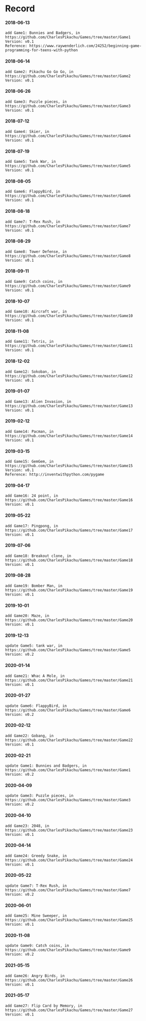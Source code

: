# Record

#### 2018-06-13
```
add Game1: Bunnies and Badgers, in https://github.com/CharlesPikachu/Games/tree/master/Game1
Version: v0.1
Reference: https://www.raywenderlich.com/24252/beginning-game-programming-for-teens-with-python
```
#### 2018-06-14
```
add Game2: Pikachu Go Go Go, in https://github.com/CharlesPikachu/Games/tree/master/Game2
Version: v0.1
```
#### 2018-06-26
```
add Game3: Puzzle pieces, in https://github.com/CharlesPikachu/Games/tree/master/Game3
Version: v0.1
```
#### 2018-07-12
```
add Game4: Skier, in https://github.com/CharlesPikachu/Games/tree/master/Game4
Version: v0.1
```
#### 2018-07-19
```
add Game5: Tank War, in https://github.com/CharlesPikachu/Games/tree/master/Game5
Version: v0.1
```
#### 2018-08-05
```
add Game6: FlappyBird, in https://github.com/CharlesPikachu/Games/tree/master/Game6
Version: v0.1
```
#### 2018-08-18
```
add Game7: T-Rex Rush, in https://github.com/CharlesPikachu/Games/tree/master/Game7
Version: v0.1
```
#### 2018-08-29
```
add Game8: Tower Defense, in https://github.com/CharlesPikachu/Games/tree/master/Game8
Version: v0.1
```
#### 2018-09-11
```
add Game9: Catch coins, in https://github.com/CharlesPikachu/Games/tree/master/Game9
Version: v0.1
```
#### 2018-10-07
```
add Game10: Aircraft war, in https://github.com/CharlesPikachu/Games/tree/master/Game10
Version: v0.1
```
#### 2018-11-08
```
add Game11: Tetris, in https://github.com/CharlesPikachu/Games/tree/master/Game11
Version: v0.1
```
#### 2018-12-02
```
add Game12: Sokoban, in https://github.com/CharlesPikachu/Games/tree/master/Game12
Version: v0.1
```
#### 2019-01-07
```
add Game13: Alien Invasion, in https://github.com/CharlesPikachu/Games/tree/master/Game13
Version: v0.1
```
#### 2019-02-12
```
add Game14: Pacman, in https://github.com/CharlesPikachu/Games/tree/master/Game14
Version: v0.1
```
#### 2019-03-15
```
add Game15: GemGem, in https://github.com/CharlesPikachu/Games/tree/master/Game15
Version: v0.1
Reference: http://inventwithpython.com/pygame
```
#### 2019-04-17
```
add Game16: 24 point, in https://github.com/CharlesPikachu/Games/tree/master/Game16
Version: v0.1
```
#### 2019-05-22
```
add Game17: Pingpong, in https://github.com/CharlesPikachu/Games/tree/master/Game17
Version: v0.1
```
#### 2019-07-06
```
add Game18: Breakout clone, in https://github.com/CharlesPikachu/Games/tree/master/Game18
Version: v0.1
```
#### 2019-08-28
```
add Game19: Bomber Man, in https://github.com/CharlesPikachu/Games/tree/master/Game19
Version: v0.1
```
#### 2019-10-01
```
add Game20: Maze, in https://github.com/CharlesPikachu/Games/tree/master/Game20
Version: v0.1
```
#### 2019-12-13
```
update Game5: tank war, in https://github.com/CharlesPikachu/Games/tree/master/Game5
Version: v0.2
```
#### 2020-01-14
```
add Game21: Whac A Mole, in https://github.com/CharlesPikachu/Games/tree/master/Game21
Version: v0.1
```
#### 2020-01-27
```
update Game6: FlappyBird, in https://github.com/CharlesPikachu/Games/tree/master/Game6
Version: v0.2
```
#### 2020-02-12
```
add Game22: Gobang, in https://github.com/CharlesPikachu/Games/tree/master/Game22
Version: v0.1
```
#### 2020-02-21
```
update Game1: Bunnies and Badgers, in https://github.com/CharlesPikachu/Games/tree/master/Game1
Version: v0.2
```
#### 2020-04-09
```
update Game3: Puzzle pieces, in https://github.com/CharlesPikachu/Games/tree/master/Game3
Version: v0.2
```
#### 2020-04-10
```
add Game23: 2048, in https://github.com/CharlesPikachu/Games/tree/master/Game23
Version: v0.1
```
#### 2020-04-14
```
add Game24: Greedy Snake, in https://github.com/CharlesPikachu/Games/tree/master/Game24
Version: v0.1
```
#### 2020-05-22
```
update Game7: T-Rex Rush, in https://github.com/CharlesPikachu/Games/tree/master/Game7
Version: v0.2
```
#### 2020-06-01
```
add Game25: Mine Sweeper, in https://github.com/CharlesPikachu/Games/tree/master/Game25
Version: v0.1
```
#### 2020-11-08
```
update Game9: Catch coins, in https://github.com/CharlesPikachu/Games/tree/master/Game9
Version: v0.2
```
#### 2021-05-15
```
add Game26: Angry Birds, in https://github.com/CharlesPikachu/Games/tree/master/Game26
Version: v0.1
```
#### 2021-05-17
```
add Game27: Flip Card by Memory, in https://github.com/CharlesPikachu/Games/tree/master/Game27
Version: v0.1
```